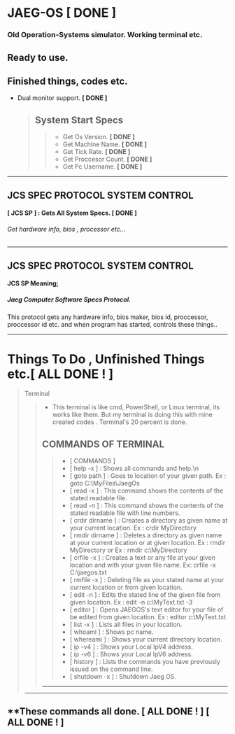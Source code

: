 # JAEG-OS **[ DONE ]**
### Old Operation-Systems simulator. Working terminal etc.
Ready to use.
---

## Finished things, codes etc.
 
+ Dual monitor support.  **[ DONE ]**
  
     > ## System Start Specs           
     >> - Get Os Version. **[ DONE ]**
     >> - Get Machine Name. **[ DONE ]**
     >> - Get Tick Rate. **[ DONE ]**
     >> - Get Proccesor Count. **[ DONE ]**
     >> - Get Pc Username. **[ DONE ]** 
     >   
---

## JCS SPEC PROTOCOL SYSTEM CONTROL 
         
#### [ JCS SP ] : Gets All System Specs. **[ DONE ]**
######  Get hardware info, bios , processor etc... 
---  
## JCS SPEC PROTOCOL SYSTEM CONTROL
#### JCS SP Meaning;
##### Jaeg Computer Software Specs Protocol.

This protocol gets any hardware info, bios maker, bios id, proccessor, proccessor id etc. and when program has started, controls these things..

---

# Things To Do , Unfinished Things etc.**[ ALL DONE ! ]**

> Terminal
>> + This terminal is like cmd, PowerShell, or Linux terminal, its works like them.
>> But my terminal is doing this with mine created codes . Terminal's 20 percent is done.
>> ## COMMANDS OF TERMINAL
>>>* [ COMMANDS ] 
>>>* [ help -x ]        : Shows all commands and help.\n 
>>>* [ goto path ]      : Goes to location of your given path. Ex : goto C:\\MyFiles\\JaegOs  
>>>* [ read -x ]        : This command shows the contents of the stated readable file.  
>>>* [ read -n ]        : This command shows the contents of the stated readable file with line numbers.  
>>>* [ crdir dirname ]  : Creates a directory as given name at your current location. Ex : crdir MyDirectory  
>>>* [ rmdir dirname ]  : Deletes a directory as given name at your current location or at given location. Ex : rmdir MyDirectory   or   Ex : rmdir c:\\MyDirectory  
>>>* [ crfile -x ]      : Creates a text or any file at your given location and with your given file name. Ex: crfile -x C:\\jaegos.txt  
>>>* [ rmfile -x ]      : Deleting file as your stated name at your current location or from given location. 
>>>* [ edit -n ]        : Edits the stated line of the given file from given location.  Ex : edit -n c:\\MyText.txt -3 
>>>* [ editor ]         : Opens JAEGOS's text editor for your file of be edited from given location.  Ex : editor c:\\MyText.txt 
>>>* [ list -x ]        : Lists all files in your location. 
>>>* [ whoami ]         : Shows pc name. 
>>>* [ whereami ]       : Shows your current directory location. 
>>>* [ ip -v4 ]         : Shows your Local IpV4 address. 
>>>* [ ip -v6 ]         : Shows your Local IpV6 address. 
>>>* [ history ]        : Lists the commands you have previously issued on the command line. 
>>>* [ shutdown -x ]    : Shutdown Jaeg OS. 
>> ---
> --- 
**These commands all done. **[ ALL DONE ! ]**
**[ ALL DONE ! ]**
---

        
